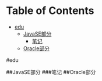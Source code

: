 Table of Contents
=================

* [edu](#edu)
    * [JavaSE部分](#javase部分)
      * [笔记](#笔记)
    * [Oracle部分](#oracle部分)

#edu

##JavaSE部分
###笔记
##Oracle部分
